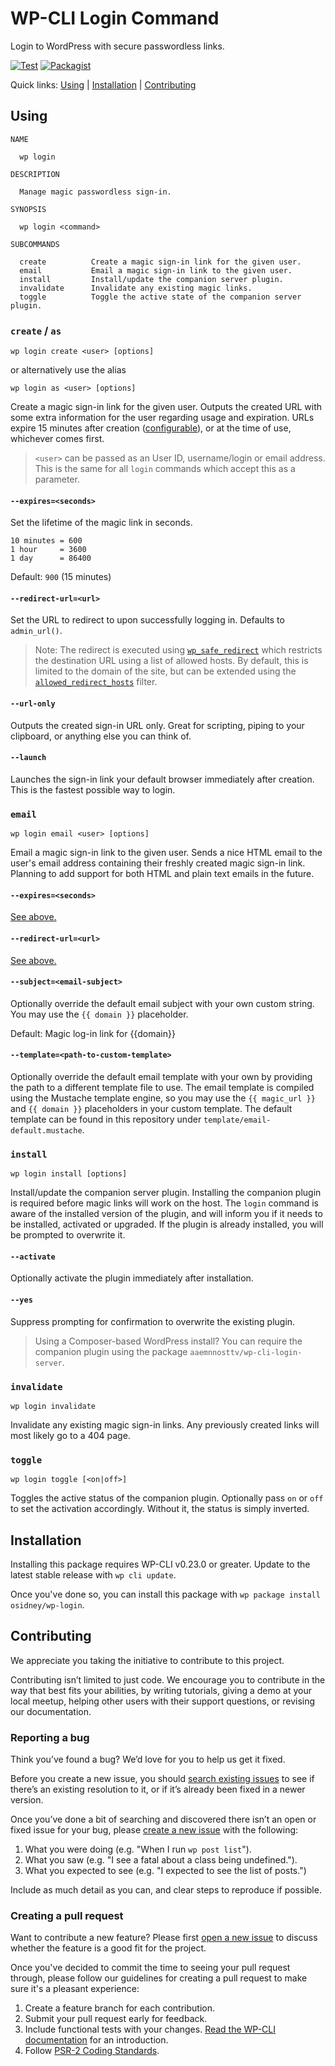 # WP-CLI Login Command

Login to WordPress with secure passwordless links.

[![Test](https://github.com/aaemnnosttv/wp-cli-login-command/actions/workflows/test.yml/badge.svg)](https://github.com/aaemnnosttv/wp-cli-login-command/actions/workflows/test.yml)
[![Packagist](https://img.shields.io/packagist/v/aaemnnosttv/wp-cli-login-command.svg)](https://packagist.org/packages/aaemnnosttv/wp-cli-login-command)

Quick links: [Using](#using) | [Installation](#installation) | [Contributing](#contributing)

## Using

```
NAME

  wp login

DESCRIPTION

  Manage magic passwordless sign-in.

SYNOPSIS

  wp login <command>

SUBCOMMANDS

  create          Create a magic sign-in link for the given user.
  email           Email a magic sign-in link to the given user.
  install         Install/update the companion server plugin.
  invalidate      Invalidate any existing magic links.
  toggle          Toggle the active state of the companion server plugin.

```

### `create` / `as`

```
wp login create <user> [options]
```
or alternatively use the alias
```
wp login as <user> [options]
```

Create a magic sign-in link for the given user.  Outputs the created URL with some extra information for the user regarding usage and expiration.  URLs expire 15 minutes after creation ([configurable](#--expiresseconds)), or at the time of use, whichever comes first.

> `<user>` can be passed as an User ID, username/login or email address. This is the same for all `login` commands which accept this as a parameter.

#### `--expires=<seconds>`

Set the lifetime of the magic link in seconds.

    10 minutes = 600
    1 hour     = 3600
    1 day      = 86400

Default: `900` (15 minutes)

#### `--redirect-url=<url>`

Set the URL to redirect to upon successfully logging in. Defaults to `admin_url()`.

> Note: The redirect is executed using [`wp_safe_redirect`](https://developer.wordpress.org/reference/functions/wp_safe_redirect/) which restricts the destination URL using a list of allowed hosts. By default, this is limited to the domain of the site, but can be extended using the [`allowed_redirect_hosts`](https://developer.wordpress.org/reference/hooks/allowed_redirect_hosts/) filter.

#### `--url-only`

Outputs the created sign-in URL only. Great for scripting, piping to your clipboard, or anything else you can think of.

#### `--launch`

Launches the sign-in link your default browser immediately after creation.  This is the fastest possible way to login.

### `email`

```
wp login email <user> [options]
```

Email a magic sign-in link to the given user.  Sends a nice HTML email to the user's email address containing their freshly created magic sign-in link.  Planning to add support for both HTML and plain text emails in the future.

#### `--expires=<seconds>`

[See above.](#--expiresseconds)

#### `--redirect-url=<url>`

[See above.](#--redirect-urlurl)

#### `--subject=<email-subject>`

Optionally override the default email subject with your own custom string. You may use the `{{ domain }}` placeholder.

Default: Magic log-in link for {{domain}}

#### `--template=<path-to-custom-template>`

Optionally override the default email template with your own by providing the path to a different template file to use.
The email template is compiled using the Mustache template engine, so you may use the `{{ magic_url }}` and `{{ domain }}` placeholders in your custom template.  The default template can be found in this repository under `template/email-default.mustache`.

### `install`

```
wp login install [options]
```

Install/update the companion server plugin.  Installing the companion plugin is required before magic links will work on the host.
The `login` command is aware of the installed version of the plugin, and will inform you if it needs to be installed, activated or upgraded.
If the plugin is already installed, you will be prompted to overwrite it.

#### `--activate`

Optionally activate the plugin immediately after installation.

#### `--yes`

Suppress prompting for confirmation to overwrite the existing plugin.

> Using a Composer-based WordPress install? You can require the companion plugin using the package `aaemnnosttv/wp-cli-login-server`.

### `invalidate`

```
wp login invalidate
```

Invalidate any existing magic sign-in links.  Any previously created links will most likely go to a 404 page.

### `toggle`

```
wp login toggle [<on|off>]
```

Toggles the active status of the companion plugin.  Optionally pass `on` or `off` to set the activation accordingly. Without it, the status is simply inverted.

## Installation

Installing this package requires WP-CLI v0.23.0 or greater. Update to the latest stable release with `wp cli update`.

Once you've done so, you can install this package with `wp package install osidney/wp-login`.

## Contributing

We appreciate you taking the initiative to contribute to this project.

Contributing isn’t limited to just code. We encourage you to contribute in the way that best fits your abilities, by writing tutorials, giving a demo at your local meetup, helping other users with their support questions, or revising our documentation.

### Reporting a bug

Think you’ve found a bug? We’d love for you to help us get it fixed.

Before you create a new issue, you should [search existing issues](https://github.com/aaemnnosttv/wp-cli-login-command/issues?q=label%3Abug%20) to see if there’s an existing resolution to it, or if it’s already been fixed in a newer version.

Once you’ve done a bit of searching and discovered there isn’t an open or fixed issue for your bug, please [create a new issue](https://github.com/aaemnnosttv/wp-cli-login-command/issues/new) with the following:

1. What you were doing (e.g. "When I run `wp post list`").
2. What you saw (e.g. "I see a fatal about a class being undefined.").
3. What you expected to see (e.g. "I expected to see the list of posts.")

Include as much detail as you can, and clear steps to reproduce if possible.

### Creating a pull request

Want to contribute a new feature? Please first [open a new issue](https://github.com/aaemnnosttv/wp-cli-login-command/issues/new) to discuss whether the feature is a good fit for the project.

Once you've decided to commit the time to seeing your pull request through, please follow our guidelines for creating a pull request to make sure it's a pleasant experience:

1. Create a feature branch for each contribution.
2. Submit your pull request early for feedback.
3. Include functional tests with your changes. [Read the WP-CLI documentation](https://make.wordpress.org/cli/handbook/contributions/pull-requests/#running-and-writing-tests) for an introduction.
4. Follow [PSR-2 Coding Standards](http://www.php-fig.org/psr/psr-2/).
